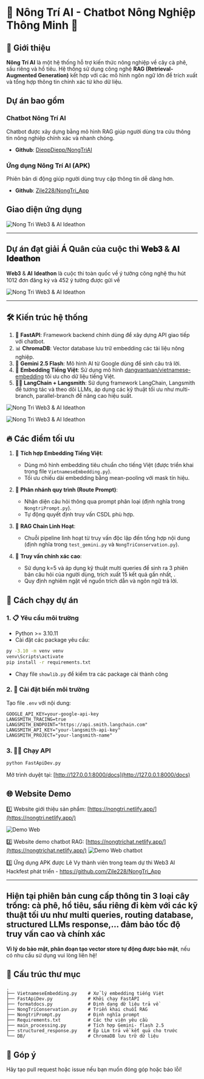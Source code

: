 # 🌟 Nông Trí AI - Chatbot Nông Nghiệp Thông Minh 🌱

## 📌 Giới thiệu

**Nông Trí AI** là một hệ thống hỗ trợ kiến thức nông nghiệp về cây cà phê, sầu riêng và hồ tiêu. Hệ thống sử dụng công nghệ **RAG (Retrieval-Augmented Generation)** kết hợp với các mô hình ngôn ngữ lớn để trích xuất và tổng hợp thông tin chính xác từ kho dữ liệu.

## Dự án bao gồm

### Chatbot Nông Trí AI
Chatbot được xây dựng bằng mô hình RAG giúp người dùng tra cứu thông tin nông nghiệp chính xác và nhanh chóng.
- **Github**: [DieppDiepp/NongTriAI](https://github.com/DieppDiepp/NongTriAI)

### Ứng dụng Nông Trí AI (APK)
Phiên bản di động giúp người dùng truy cập thông tin dễ dàng hơn.
- **Github**: [Zile228/NongTri_App](https://github.com/Zile228/NongTri_App)

## Giao diện ứng dụng
![Nong Tri Web3 & AI Ideathon](https://github.com/DieppDiepp/NongTriAI/raw/main/image/Nông%20Trí%20–%20Chatbot%20trợ%20lý%20nông%20nghiệp%20AI%20dành%20riêng%20cho%20nông%20dân%20Việt%20Nam.png)

----------------------
## Dự án đạt giải Á Quân của cuộc thi 𝐖𝐞𝐛𝟑 & 𝐀𝐈 𝐈𝐝𝐞𝐚𝐭𝐡𝐨𝐧
𝐖𝐞𝐛𝟑 & 𝐀𝐈 𝐈𝐝𝐞𝐚𝐭𝐡𝐨𝐧 là cuộc thi toàn quốc về ý tưởng công nghệ thu hút 1012 đơn đăng ký và 452 ý tưởng được gửi về

![Nong Tri Web3 & AI Ideathon](https://github.com/DieppDiepp/NongTriAI/raw/main/image/top-2.jpg)

-------------
## 🛠️ Kiến trúc hệ thống

1. 🚀 **FastAPI**: Framework backend chính dùng để xây dựng API giao tiếp với chatbot.
2. 📊 **ChromaDB**: Vector database lưu trữ embedding các tài liệu nông nghiệp.
3. 🤖 **Gemini 2.5 Flash**: Mô hình AI từ Google dùng để sinh câu trả lời.
4. 📝 **Embedding Tiếng Việt**: Sử dụng mô hình [dangvantuan/vietnamese-embedding](https://huggingface.co/dangvantuan/vietnamese-embedding) tối ưu cho dữ liệu tiếng Việt.
5. 🦜️🔗 **LangChain + Langsmith**: Sử dụng framework LangChain, Langsmith để tương tác và theo dõi LLMs, áp dụng các kỹ thuật tối ưu như multi-branch, parallel-branch để nâng cao hiệu suất.

![Nong Tri Web3 & AI Ideathon](https://github.com/DieppDiepp/NongTriAI/raw/main/image/langsmith_1.png)

![Nong Tri Web3 & AI Ideathon](https://github.com/DieppDiepp/NongTriAI/raw/main/image/langsmith_2.png)

## 🔥 Các điểm tối ưu 

1. 📌 **Tích hợp Embedding Tiếng Việt**:
   - Dùng mô hình embedding tiêu chuẩn cho tiếng Việt (được triển khai trong file `VietnameseEmbedding.py`).
   - Tối ưu chiếu dài embedding bằng mean-pooling với mask tín hiệu.

2. 🔎 **Phân nhánh quy trình (Route Prompt)**:
   - Nhận diện câu hỏi thông qua prompt phân loại (định nghĩa trong `NongtriPrompt.py`).
   - Tự động quyết định truy vấn CSDL phù hợp.

3. 🔗 **RAG Chain Linh Hoạt**:
   - Chuỗi pipeline linh hoạt từ truy vấn độc lập đến tổng hợp nội dung (định nghĩa trong `test_gemini.py` và `NongTriConservation.py`).

4. 🎯 **Truy vấn chính xác cao**:
   - Sử dụng k=5 và áp dụng kỹ thuật multi queries để sinh ra 3 phiên bản câu hỏi của người dùng, trích xuất 15 kết quả gần nhất, .
   - Quy định nghiêm ngặt về nguồn trích dẫn và ngôn ngữ trả lời.

## 🚀 Cách chạy dự án

### 1. 📋 Yêu cầu môi trường

- Python >= 3.10.11
- Cài đặt các package yêu cầu:

```bash
py -3.10 -m venv venv
venv\Scripts\activate
pip install -r requirements.txt
```

- Chạy file `showlib.py` để kiểm tra các package cài thành công 
### 2. 🔐 Cài đặt biến môi trường

Tạo file `.env` với nội dung:

```
GOOGLE_API_KEY=your-google-api-key
LANGSMITH_TRACING=true
LANGSMITH_ENDPOINT="https://api.smith.langchain.com"
LANGSMITH_API_KEY="your-langsmith-api-key"
LANGSMITH_PROJECT="your-langsmith-name"
```

### 3. 🧑‍💻 Chạy API

```bash
python FastApiDev.py
```

Mở trình duyệt tại: [http://127.0.0.1:8000/docs](http://127.0.0.1:8000/docs)

## 🌐 Website Demo

1️⃣ Website giới thiệu sản phẩm: [https://nongtri.netlify.app/](https://nongtri.netlify.app/)

![Demo Web](https://github.com/DieppDiepp/NongTriAI/raw/main/image/demoweb.jpg)

2️⃣ Website demo chatbot RAG: [https://nongtrichat.netlify.app/](https://nongtrichat.netlify.app/)
![Demo Web chatbot](https://github.com/DieppDiepp/NongTriAI/blob/main/image/nongtrichat_full.png)

3️⃣ Ứng dụng APK được Lê Vy thành viên trong team dự thi Web3 AI Hackfest phát triển - https://github.com/Zile228/NongTri_App 

-------------
## Hiện tại phiên bản cung cấp thông tin 3 loại cây trồng: cà phê, hồ tiêu, sầu riêng đi kèm với các kỹ thuật tối ưu như multi queries, routing database, structured LLMs response,... đảm bảo tốc độ truy vấn cao và chính xác
**Vì lý do bảo mật, phân đoạn tạo vector store tự động được bảo mật**, nếu có nhu cầu sử dụng vui lòng liên hệ!

## 📂 Cấu trúc thư mục

```
.
├── VietnameseEmbedding.py    # Xử lý embedding tiếng Việt
├── FastApiDev.py             # Khởi chạy FastAPI
├── formatdocs.py             # Định dạng dữ liệu trả về
├── NongTriConservation.py    # Triển khai chuỗi RAG
├── NongtriPrompt.py          # Định nghĩa prompt
├── Requirements.txt          # Các thư viện yêu cầu 
├── main_processing.py        # Tích hợp Gemini- flash 2.5
├── structured_response.py    # Ép LLm trả về kết quả cho trước
└── DB/                       # ChromaDB lưu trữ dữ liệu
```

## 🤝 Góp ý

Hãy tạo pull request hoặc issue nếu bạn muốn đóng góp hoặc báo lỗi!

